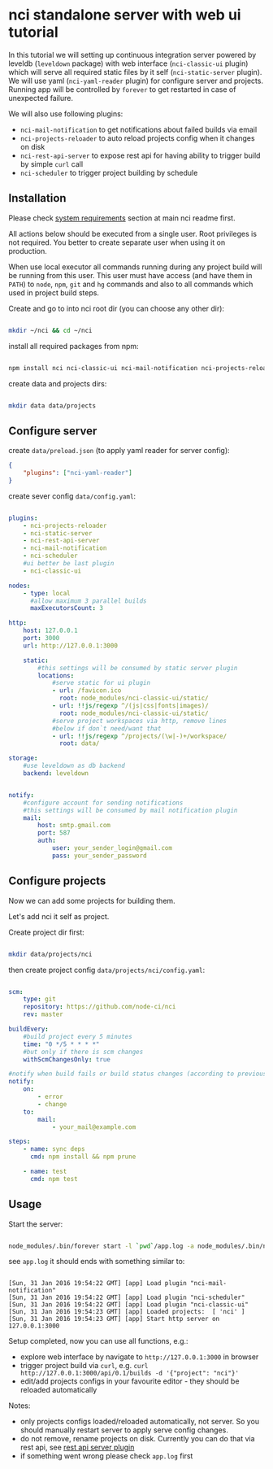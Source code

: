 
# nci standalone server with web ui tutorial

In this tutorial we will setting up continuous integration server powered
by leveldb (`leveldown` package) with web interface (`nci-classic-ui` plugin)
which will serve all required static files by it self (`nci-static-server`
plugin). We will use yaml (`nci-yaml-reader` plugin) for configure server and
projects. Running app will be controlled by `forever` to get restarted in
case of unexpected failure.

We will also use following plugins:

* `nci-mail-notification` to get notifications about failed builds via email
* `nci-projects-reloader` to auto reload projects config when it changes on
disk
* `nci-rest-api-server` to expose rest api for having ability to trigger build
by simple `curl` call
* `nci-scheduler` to trigger project building by schedule


## Installation

Please check [system requirements](/README.md#system-requirements) section at
main nci readme first.

All actions below should be executed from a single user. Root privileges is not
required. You better to create separate user when using it on production.

When use local executor all commands running during any project build will be
running from this user. This user must have access (and have them in `PATH`) to
`node`, `npm`, `git` and `hg` commands and also to all commands which used in
project build steps.

Create and go to into nci root dir (you can choose any other dir):

```sh

mkdir ~/nci && cd ~/nci

```

install all required packages from npm: 

```sh

npm install nci nci-classic-ui nci-mail-notification nci-projects-reloader nci-rest-api-server nci-scheduler nci-static-server nci-yaml-reader leveldown forever

```

create data and projects dirs:

```sh

mkdir data data/projects

```


## Configure server

create `data/preload.json` (to apply yaml reader for server config):

```json
{
    "plugins": ["nci-yaml-reader"]
}
```

create sever config `data/config.yaml`:

```yaml

plugins:
    - nci-projects-reloader
    - nci-static-server
    - nci-rest-api-server
    - nci-mail-notification
    - nci-scheduler
    #ui better be last plugin
    - nci-classic-ui

nodes:
    - type: local
      #allow maximum 3 parallel builds
      maxExecutorsCount: 3

http:
    host: 127.0.0.1
    port: 3000
    url: http://127.0.0.1:3000

    static:
        #this settings will be consumed by static server plugin 
        locations:
            #serve static for ui plugin
            - url: /favicon.ico
              root: node_modules/nci-classic-ui/static/
            - url: !!js/regexp ^/(js|css|fonts|images)/
              root: node_modules/nci-classic-ui/static/
            #serve project workspaces via http, remove lines
            #below if don`t need/want that
            - url: !!js/regexp ^/projects/(\w|-)+/workspace/
              root: data/

storage:
    #use leveldown as db backend
    backend: leveldown


notify:
    #configure account for sending notifications
    #this settings will be consumed by mail notification plugin
    mail:
        host: smtp.gmail.com
        port: 587
        auth:
            user: your_sender_login@gmail.com
            pass: your_sender_password

```

## Configure projects

Now we can add some projects for building them.

Let's add nci it self as project.

Create project dir first:

```sh

mkdir data/projects/nci

```

then create project config `data/projects/nci/config.yaml`:

```yaml

scm:
    type: git
    repository: https://github.com/node-ci/nci
    rev: master

buildEvery:
    #build project every 5 minutes
    time: "0 */5 * * * *"
    #but only if there is scm changes
    withScmChangesOnly: true

#notify when build fails or build status changes (according to previous status)
notify:
    on:
        - error
        - change
    to:
        mail:
            - your_mail@example.com

steps:
    - name: sync deps
      cmd: npm install && npm prune

    - name: test
      cmd: npm test


```

## Usage

Start the server:

```sh

node_modules/.bin/forever start -l `pwd`/app.log -a node_modules/.bin/nci

```

see `app.log` it should ends with something similar to:

```

[Sun, 31 Jan 2016 19:54:22 GMT] [app] Load plugin "nci-mail-notification"
[Sun, 31 Jan 2016 19:54:22 GMT] [app] Load plugin "nci-scheduler"
[Sun, 31 Jan 2016 19:54:22 GMT] [app] Load plugin "nci-classic-ui"
[Sun, 31 Jan 2016 19:54:23 GMT] [app] Loaded projects:  [ 'nci' ]
[Sun, 31 Jan 2016 19:54:23 GMT] [app] Start http server on 127.0.0.1:3000

```

Setup completed, now you can use all functions, e.g.:

* explore web interface by navigate to `http://127.0.0.1:3000` in browser
* trigger project build via `curl`, e.g. 
`curl http://127.0.0.1:3000/api/0.1/builds -d '{"project": "nci"}'`
* edit/add projects configs in your favourite editor - they should
be reloaded automatically

Notes:
* only projects configs loaded/reloaded automatically, not server. So you
should manually restart server to apply serve config changes.
* do not remove, rename projects on disk. Currently you can do that via rest
api, see [rest api server plugin](https://github.com/node-ci/nci-rest-api-server)
* if something went wrong please check `app.log` first
